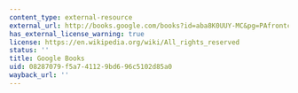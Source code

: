 ```yaml
---
content_type: external-resource
external_url: http://books.google.com/books?id=aba8K0UUY-MC&pg=PAfrontcover
has_external_license_warning: true
license: https://en.wikipedia.org/wiki/All_rights_reserved
status: ''
title: Google Books
uid: 08287079-f5a7-4112-9bd6-96c5102d85a0
wayback_url: ''
---
```

